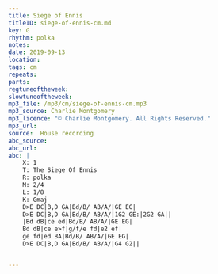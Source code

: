 ```yaml
---
title: Siege of Ennis
titleID: siege-of-ennis-cm.md
key: G
rhythm: polka
notes:
date: 2019-09-13
location:
tags: cm
repeats:
parts:
regtuneoftheweek:
slowtuneoftheweek:
mp3_file: /mp3/cm/siege-of-ennis-cm.mp3
mp3_source: Charlie Montgomery
mp3_licence: "© Charlie Montgomery. All Rights Reserved."
mp3_url:
source:  House recording
abc_source:
abc_url:
abc: |
    X: 1
    T: The Siege Of Ennis
    R: polka
    M: 2/4
    L: 1/8
    K: Gmaj
    D>E DC|B,D GA|Bd/B/ AB/A/|GE EG|
    D>E DC|B,D GA|Bd/B/ AB/A/|1G2 GE:|2G2 GA||
    |Bd dB|ce ed|Bd/B/ AB/A/|GE EG|
    Bd dB|ce e>f|g/f/e fd|e2 ef|
    ge fd|ed BA|Bd/B/ AB/A/|GE EG|
    D>E DC|B,D GA|Bd/B/ AB/A/|G4 G2||


---
```

